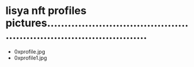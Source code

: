 # lisya nft profiles pictures..................................................................................
- 0xprofile.jpg
- 0xprofile1.jpg
